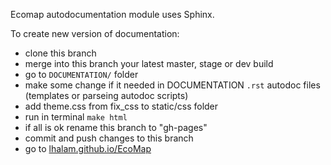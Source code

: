 Ecomap autodocumentation module uses Sphinx.

To create new version of documentation:
<ul>
    <li>clone this branch</li>
    <li>merge into this branch your latest master, stage or dev build</li>
    <li>go to <code>DOCUMENTATION/</code> folder</li>
    <li>make some change if it needed in DOCUMENTATION <code>.rst</code> autodoc files (templates or parseing autodoc scripts)</li>
    <li>add theme.css from fix_css to static/css folder</li>
    <li>run in terminal <code>make html</code></li>
    <li>if all is ok rename this branch to "gh-pages"</li>
    <li>commit and push changes to this branch</li>
    <li>go to <a href='http://lhalam.github.io/EcoMap/'>lhalam.github.io/EcoMap</a></li>
</ul>